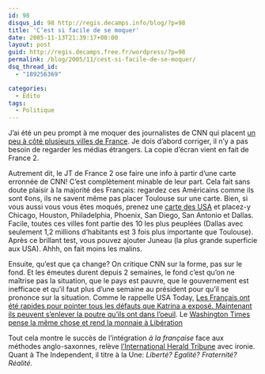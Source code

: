 ```yaml
---
id: 98
disqus_id: 98 http://regis.decamps.info/blog/?p=98
title: 'C’est si facile de se moquer'
date: 2005-11-13T21:39:17+00:00
layout: post
guid: http://regis.decamps.free.fr/wordpress/?p=98
permalink: /blog/2005/11/cest-si-facile-de-se-moquer/
dsq_thread_id:
  - "189256369"

categories:
  - Edito
tags:
  - Politique
---
```

J’ai été un peu prompt à me moquer des journalistes de CNN qui placent [un peu à côté plusieurs villes de France](http://img177.imageshack.us/img177/818/cnn3as.jpg). Je dois d’abord corriger, il n’y a pas besoin de regarder les médias étrangers. La copie d’écran vient en fait de France 2. 

Autrement dit, le JT de France 2 ose faire une info à partir d’une carte erronnée de CNN! C’est complètement minable de leur part. Cela fait sans doute plaisir à la majorité des Français: regardez ces Américains comme ils sont ¢ons, ils ne savent même pas placer Toulouse sur une carte. Bien, si vous aussi vous vous êtes moqués, prenez une [carte des USA](http://maps.google.com/maps?spn=78.965325,155.302734&hl=en) et placez-y Chicago, Houston, Philadelphia, Phoenix, San Diego, San Antonio et Dallas. Facile, toutes ces villes font partie des 10 les plus peuplées (Dallas avec seulement 1,2 millions d’habitants est 3 fois plus importante que Toulouse). Après ce brillant test, vous pouvez ajouter Juneau (la plus grande superficie aux USA). Ahhh, on fait moins les malins.

Ensuite, qu’est que ça change? On critique CNN sur la forme, pas sur le fond. Et les émeutes durent depuis 2 semaines, le fond c’est qu’on ne maîtrise pas la situation, que le pays est pauvre, que le gouvernement est inefficace et qu’il faut plus d’une semaine au président pour qu’il se prononce sur la situation. Comme le rappelle USA Today, [Les Français ont été rapides pour pointer tous les défauts que Katrina a exposé. Maintenant ils peuvent s’enlever la poutre qu’ils ont dans l’oeuil](http://news.yahoo.com/s/usatoday/20051107/cm_usatoday/francesshatteredimage;_ylt=AkmCRRuA17AcKQdd_Y7umuz9wxIF;_ylu=X3oDMTA5aHJvMDdwBHNlYwN5bmNhdA--). Le [Washington Times pense la même chose et rend la monnaie à Libération](http://www.washtimes.com/op-ed/20051104-084756-6439r.htm)

Tout cela montre le succès de l’intégration _à la française_ face aux méthodes anglo-saxonnes, relève [l’International Herald Tribune](http://www.iht.com/articles/2005/11/03/opinion/edparis.php) avec ironie. Quant à The Independent, il titre à la Une: _Liberté? Egalité? Fraternité? Réalité._

